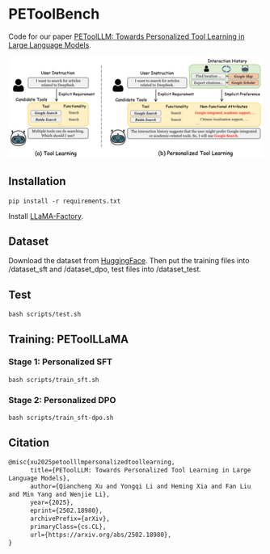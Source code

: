 # PEToolBench
Code for our paper [PEToolLLM: Towards Personalized Tool Learning in Large Language Models](https://arxiv.org/abs/2502.18980).

![intro](/assets/fig_intro.png)

## Installation

```
pip install -r requirements.txt
```

Install [LLaMA-Factory](https://github.com/hiyouga/LLaMA-Factory).

## Dataset

Download the dataset from [HuggingFace](https://huggingface.co/datasets/travisxu/PEToolBench). Then put the training files into /dataset_sft and /dataset_dpo, test files into /dataset_test.

## Test

```
bash scripts/test.sh
```

## Training: PEToolLLaMA

### Stage 1: Personalized SFT

```
bash scripts/train_sft.sh
```

### Stage 2: Personalized DPO

```
bash scripts/train_sft-dpo.sh
```

## Citation

```
@misc{xu2025petoolllmpersonalizedtoollearning,
      title={PEToolLLM: Towards Personalized Tool Learning in Large Language Models}, 
      author={Qiancheng Xu and Yongqi Li and Heming Xia and Fan Liu and Min Yang and Wenjie Li},
      year={2025},
      eprint={2502.18980},
      archivePrefix={arXiv},
      primaryClass={cs.CL},
      url={https://arxiv.org/abs/2502.18980}, 
}
```
